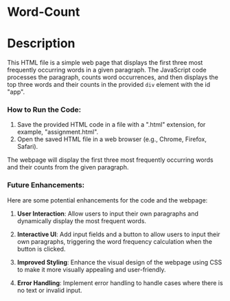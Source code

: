 # Word-Count
# Description
This HTML file is a simple web page that displays the first three most frequently occurring words in a given paragraph. The JavaScript code processes the paragraph, counts word occurrences, and then displays the top three words and their counts in the provided `div` element with the id "app".

### How to Run the Code:
1. Save the provided HTML code in a file with a ".html" extension, for example, "assignment.html".
2. Open the saved HTML file in a web browser (e.g., Chrome, Firefox, Safari).

The webpage will display the first three most frequently occurring words and their counts from the given paragraph.

### Future Enhancements:
Here are some potential enhancements for the code and the webpage:

1. **User Interaction**: Allow users to input their own paragraphs and dynamically display the most frequent words.

2. **Interactive UI**: Add input fields and a button to allow users to input their own paragraphs, triggering the word frequency calculation when the button is clicked.

3. **Improved Styling**: Enhance the visual design of the webpage using CSS to make it more visually appealing and user-friendly.

4. **Error Handling**: Implement error handling to handle cases where there is no text or invalid input.


